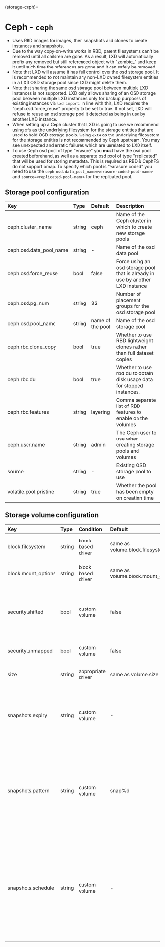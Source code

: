 (storage-ceph)=
# Ceph - `ceph`

- Uses RBD images for images, then snapshots and clones to create instances
  and snapshots.
- Due to the way copy-on-write works in RBD, parent filesystems can't be
  removed until all children are gone. As a result, LXD will automatically
  prefix any removed but still referenced object with "zombie_" and keep it
  until such time the references are gone and it can safely be removed.
- Note that LXD will assume it has full control over the osd storage pool.
  It is recommended to not maintain any non-LXD owned filesystem entities in
  a LXD OSD storage pool since LXD might delete them.
- Note that sharing the same osd storage pool between multiple LXD instances is
  not supported. LXD only allows sharing of an OSD storage pool between
  multiple LXD instances only for backup purposes of existing instances via
  `lxd import`. In line with this, LXD requires the "ceph.osd.force_reuse"
  property to be set to true. If not set, LXD will refuse to reuse an osd
  storage pool it detected as being in use by another LXD instance.
- When setting up a Ceph cluster that LXD is going to use we recommend using
  `xfs` as the underlying filesystem for the storage entities that are used to
  hold OSD storage pools. Using `ext4` as the underlying filesystem for the
  storage entities is not recommended by Ceph upstream. You may see unexpected
  and erratic failures which are unrelated to LXD itself.
- To use Ceph osd pool of type "erasure" you __must__ have the osd pool created
  beforehand, as well as a separate osd pool of type "replicated" that will be used for
  storing metadata. This is required as RBD & CephFS do not support omap.
  To specify which pool is "earasure coded" you need to use the
  `ceph.osd.data_pool_name=<erasure-coded-pool-name>` and
  `source=<replicated-pool-name>` for the replicated pool.

## Storage pool configuration
Key                           | Type                          | Default                                 | Description
:--                           | :---                          | :------                                 | :----------
ceph.cluster\_name            | string                        | ceph                                    | Name of the Ceph cluster in which to create new storage pools
ceph.osd.data\_pool\_name     | string                        | -                                       | Name of the osd data pool
ceph.osd.force\_reuse         | bool                          | false                                   | Force using an osd storage pool that is already in use by another LXD instance
ceph.osd.pg\_num              | string                        | 32                                      | Number of placement groups for the osd storage pool
ceph.osd.pool\_name           | string                        | name of the pool                        | Name of the osd storage pool
ceph.rbd.clone\_copy          | bool                          | true                                    | Whether to use RBD lightweight clones rather than full dataset copies
ceph.rbd.du                   | bool                          | true                                    | Whether to use rbd du to obtain disk usage data for stopped instances.
ceph.rbd.features             | string                        | layering                                | Comma separate list of RBD features to enable on the volumes
ceph.user.name                | string                        | admin                                   | The Ceph user to use when creating storage pools and volumes
source                        | string                        | -                                       | Existing OSD storage pool to use
volatile.pool.pristine        | string                        | true                                    | Whether the pool has been empty on creation time

## Storage volume configuration
Key                     | Type      | Condition                 | Default                               | Description
:--                     | :---      | :--------                 | :------                               | :----------
block.filesystem        | string    | block based driver        | same as volume.block.filesystem       | Filesystem of the storage volume
block.mount\_options    | string    | block based driver        | same as volume.block.mount\_options   | Mount options for block devices
security.shifted        | bool      | custom volume             | false                                 | Enable id shifting overlay (allows attach by multiple isolated instances)
security.unmapped       | bool      | custom volume             | false                                 | Disable id mapping for the volume
size                    | string    | appropriate driver        | same as volume.size                   | Size of the storage volume
snapshots.expiry        | string    | custom volume             | -                                     | Controls when snapshots are to be deleted (expects expression like `1M 2H 3d 4w 5m 6y`)
snapshots.pattern       | string    | custom volume             | snap%d                                | Pongo2 template string which represents the snapshot name (used for scheduled snapshots and unnamed snapshots)
snapshots.schedule      | string    | custom volume             | -                                     | Cron expression (`<minute> <hour> <dom> <month> <dow>`), or a comma separated list of schedule aliases `<@hourly> <@daily> <@midnight> <@weekly> <@monthly> <@annually> <@yearly>`

